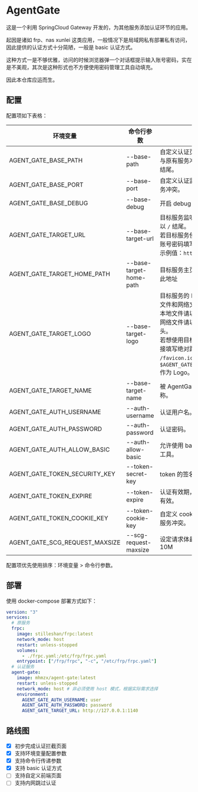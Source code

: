 # AgentGate

这是一个利用 SpringCloud Gateway 开发的，为其他服务添加认证环节的应用。

起因是诸如 frp、nas xunlei 这类应用，一般情况下是局域网私有部署私有访问，因此提供的认证方式十分简陋，一般是 basic 认证方式。

这种方式一是不够优雅，访问的时候浏览器弹一个对话框提示输入账号密码，实在是不美观，其次是这种形式也不方便使用密码管理工具自动填充。

因此本仓库应运而生。

## 配置

配置项如下表格：

| 环境变量                           | 命令行参数                   | 描述                                                                                                                                                                                              | 默认值（留空则表示必填）                                                                                   |
|--------------------------------|-------------------------|-------------------------------------------------------------------------------------------------------------------------------------------------------------------------------------------------|------------------------------------------------------------------------------------------------|
| AGENT_GATE_BASE_PATH           | --base-path             | 自定义认证页面即接口的前缀，以避免与原有服务冲突，需以 `/` 开头，不以 `/` 结尾。                                                                                                                                                   | /agent-gate                                                                                    |
| AGENT_GATE_BASE_PORT           | --base-port             | 自定义认证监听端口，以避免与原有服务冲突。                                                                                                                                                                           | 1180                                                                                           |
| AGENT_GATE_BASE_DEBUG          | --base-debug            | 开启 debug 模式，将打印更多日志。                                                                                                                                                                            | false                                                                                          |
| AGENT_GATE_TARGET_URL          | --base-target-url       | 目标服务监听地址，需包含协议，且不以 `/` 结尾。<br/>若目标服务使用 basic 认证，则需要将账号密码填写在 url 中。<br/>示例值：`http://127.0.0.1:7890`                                                                                              |                                                                                                |
| AGENT_GATE_TARGET_HOME_PATH    | --base-target-home-path | 目标服务主页地址，认证成功后将跳转此地址                                                                                                                                                                            | /                                                                                              | 
| AGENT_GATE_TARGET_LOGO         | --base-target-logo      | 目标服务的 LOGO 的 URL，支持本地文件和网络文件。<br/>本地文件请以 `file://` 开头<br/>网络文件请以 `http://` 或 `https://` 开头。<br/>若想使用目标服务自带的 Logo，请直接填写绝对路径，例如 `/favicon.ico`，则会使用 `$AGENT_GATE_TARGET_URL/favicon.ico` 作为 Logo。 | /favicon.ico                                                                                   |
| AGENT_GATE_TARGET_NAME         | --base-target-name      | 被 AgentGate 保护的目标服务的名称。                                                                                                                                                                         | （启动时尝试从 `$AGENT_GATE_TARGET_URL$AGENT_GATE_TARGET_HOME_PATH` 所指向的 HTML 中获取，获取失败则为 `AgentGate`） |
| AGENT_GATE_AUTH_USERNAME       | --auth-username         | 认证用户名。                                                                                                                                                                                          |                                                                                                |
| AGENT_GATE_AUTH_PASSWORD       | --auth-password         | 认证密码。                                                                                                                                                                                           |                                                                                                |
| AGENT_GATE_AUTH_ALLOW_BASIC    | --auth-allow-basic      | 允许使用 basic 认证方式以适配第三方工具。                                                                                                                                                                        | false                                                                                          |
| AGENT_GATE_TOKEN_SECURITY_KEY  | --token-secret-key      | token 的签名密钥。                                                                                                                                                                                    | （每次启动随机生成 UUID）                                                                                |
| AGENT_GATE_TOKEN_EXPIRE        | --token-expire          | 认证有效期，小于 0 则代表仅当前会话有效。                                                                                                                                                                          | 3600 * 24（即一天）                                                                                 |
| AGENT_GATE_TOKEN_COOKIE_KEY    | --token-cookie-key      | 自定义 cookie 的 key，以避免与原有服务冲突。                                                                                                                                                                    | X-AgentGate-Auth                                                                               |
| AGENT_GATE_SCG_REQUEST_MAXSIZE | --scg-request-maxsize   | 设定请求体最大体积限制，示例值：10M                                                                                                                                                                             | （SpringCloud Gateway 默认值）                                                                      |

配置项优先使用排序：环境变量 > 命令行参数。

## 部署

使用 docker-compose 部署方式如下：

```yaml
version: "3"
services:
  # 原服务
  frpc:
    image: stilleshan/frpc:latest
    network_mode: host
    restart: unless-stopped
    volumes:
      - ./frpc.yaml:/etc/frp/frpc.yaml
    entrypoint: ["/frp/frpc", "-c", "/etc/frp/frpc.yaml"]
  # 认证服务
  agent-gate:
    image: mhmzx/agent-gate:latest
    restart: unless-stopped
    network_mode: host # 非必须使用 host 模式，根据实际需求选择
    environment:
      AGENT_GATE_AUTH_USERNAME: user
      AGENT_GATE_AUTH_PASSWORD: password
      AGENT_GATE_TARGET_URL: http://127.0.0.1:1140
```

## 路线图

- [x] 初步完成认证拦截页面
- [x] 支持环境变量配置参数
- [x] 支持命令行传递参数
- [x] 支持 basic 认证方式
- [ ] 支持自定义前端页面
- [ ] 支持内网跳过认证
